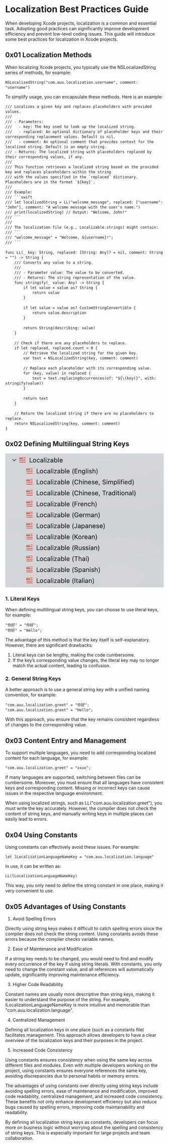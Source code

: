 # Localization Best Practices Guide

When developing Xcode projects, localization is a common and essential task. Adopting good practices can significantly improve development efficiency and prevent low-level coding issues. This guide will introduce some best practices for localization in Xcode projects.

## 0x01 Localization Methods

When localizing Xcode projects, you typically use the NSLocalizedString series of methods, for example:

```
NSLocalizedString("com.auu.localization.username", comment: "username")
```

To simplify usage, you can encapsulate these methods. Here is an example:

```
/// Localizes a given key and replaces placeholders with provided values.
///
/// - Parameters:
///   - key: The key used to look up the localized string.
///   - replaced: An optional dictionary of placeholder keys and their corresponding replacement values. Default is nil.
///   - comment: An optional comment that provides context for the localized string. Default is an empty string.
/// - Returns: The localized string with placeholders replaced by their corresponding values, if any.
///
/// This function retrieves a localized string based on the provided key and replaces placeholders within the string
/// with the values specified in the `replaced` dictionary. Placeholders are in the format `${key}`.
///
/// Example:
/// ```swift
/// let localizedString = LL("welcome_message", replaced: ["username": "John"], comment: "A welcome message with the user's name.")
/// print(localizedString) // Output: "Welcome, John!"
/// ```
///
/// The localization file (e.g., Localizable.strings) might contain:
/// ```
/// "welcome_message" = "Welcome, ${username}!";
/// ```

func LL(_ key: String, replaced: [String: Any]? = nil, comment: String = "") -> String {
    /// Converts any value to a string.
    ///
    /// - Parameter value: The value to be converted.
    /// - Returns: The string representation of the value.
    func stringify(_ value: Any) -> String {
        if let value = value as? String {
            return value
        }
        
        if let value = value as? CustomStringConvertible {
            return value.description
        }
        
        return String(describing: value)
    }
    
    // Check if there are any placeholders to replace.
    if let replaced, replaced.count > 0 {
        // Retrieve the localized string for the given key.
        var text = NSLocalizedString(key, comment: comment)
        
        // Replace each placeholder with its corresponding value.
        for (key, value) in replaced {
            text = text.replacingOccurrences(of: "${\(key)}", with: stringify(value))
        }
        
        return text
    }
    
    // Return the localized string if there are no placeholders to replace.
    return NSLocalizedString(key, comment: comment)
}
```

## 0x02 Defining Multilingual String Keys

![](./imgs/00.png)

### 1. Literal Keys

When defining multilingual string keys, you can choose to use literal keys, for example:

```
"你好" = "你好";
"你好" = "Hello";
```

The advantage of this method is that the key itself is self-explanatory. However, there are significant drawbacks:

1. Literal keys can be lengthy, making the code cumbersome.
2. If the key’s corresponding value changes, the literal key may no longer match the actual content, leading to confusion.

### 2. General String Keys

A better approach is to use a general string key with a unified naming convention, for example:

```
"com.auu.localization.greet" = "你好";
"com.auu.localization.greet" = "Hello";
```

With this approach, you ensure that the key remains consistent regardless of changes to the corresponding value.

## 0x03 Content Entry and Management

To support multiple languages, you need to add corresponding localized content for each language, for example:

```
"com.auu.localization.greet" = "xxxx";
```

If many languages are supported, switching between files can be cumbersome. Moreover, you must ensure that all languages have consistent keys and corresponding content. Missing or incorrect keys can cause issues in the respective language environment.

When using localized strings, such as LL("com.auu.localization.greet"), you must write the key accurately. However, the compiler does not check the content of string keys, and manually writing keys in multiple places can easily lead to errors.

## 0x04 Using Constants

Using constants can effectively avoid these issues. For example:

```
let lLocalizationLanguageNameKey = "com.auu.localization.language"
```

In use, it can be written as:

```
LL(lLocalizationLanguageNameKey)
```

This way, you only need to define the string constant in one place, making it very convenient to use.

## 0x05 Advantages of Using Constants

1. Avoid Spelling Errors

Directly using string keys makes it difficult to catch spelling errors since the compiler does not check the string content. Using constants avoids these errors because the compiler checks variable names.

2. Ease of Maintenance and Modification

If a string key needs to be changed, you would need to find and modify every occurrence of the key if using string literals. With constants, you only need to change the constant value, and all references will automatically update, significantly improving maintenance efficiency.

3. Higher Code Readability

Constant names are usually more descriptive than string keys, making it easier to understand the purpose of the string. For example, lLocalizationLanguageNameKey is more intuitive and memorable than "com.auu.localization.language".

4. Centralized Management

Defining all localization keys in one place (such as a constants file) facilitates management. This approach allows developers to have a clear overview of the localization keys and their purposes in the project.

5. Increased Code Consistency

Using constants ensures consistency when using the same key across different files and modules. Even with multiple developers working on the project, using constants ensures everyone references the same key, avoiding discrepancies due to personal habits or memory errors.

The advantages of using constants over directly using string keys include avoiding spelling errors, ease of maintenance and modification, improved code readability, centralized management, and increased code consistency. These benefits not only enhance development efficiency but also reduce bugs caused by spelling errors, improving code maintainability and readability.

By defining all localization string keys as constants, developers can focus more on business logic without worrying about the spelling and consistency of string keys. This is especially important for large projects and team collaboration.